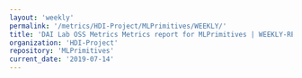 ```yaml
---
layout: 'weekly'
permalink: '/metrics/HDI-Project/MLPrimitives/WEEKLY/'
title: 'DAI Lab OSS Metrics Metrics report for MLPrimitives | WEEKLY-REPORT-2019-07-14'
organization: 'HDI-Project'
repository: 'MLPrimitives'
current_date: '2019-07-14'
---
```

